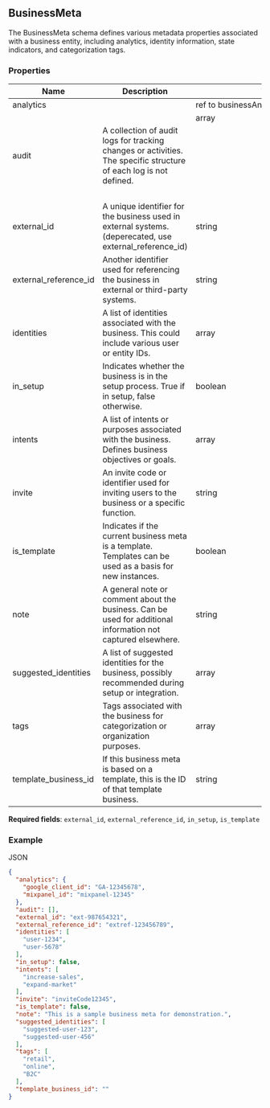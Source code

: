 ## BusinessMeta

The BusinessMeta schema defines various metadata properties associated with a business entity, including analytics, identity information, state indicators, and categorization tags.

### Properties

| Name | Description | Type | Required |
| --- | --- | --- | --- |
| analytics |  | ref to businessAnalytics.json |  |
| audit | A collection of audit logs for tracking changes or activities. The specific structure of each log is not defined. | array<object> |  |
| external_id | A unique identifier for the business used in external systems. (deperecated, use external_reference_id) | string | Yes |
| external_reference_id | Another identifier used for referencing the business in external or third-party systems. | string | Yes |
| identities | A list of identities associated with the business. This could include various user or entity IDs. | array<string> |  |
| in_setup | Indicates whether the business is in the setup process. True if in setup, false otherwise. | boolean | Yes |
| intents | A list of intents or purposes associated with the business. Defines business objectives or goals. | array<string> |  |
| invite | An invite code or identifier used for inviting users to the business or a specific function. | string |  |
| is_template | Indicates if the current business meta is a template. Templates can be used as a basis for new instances. | boolean | Yes |
| note | A general note or comment about the business. Can be used for additional information not captured elsewhere. | string |  |
| suggested_identities | A list of suggested identities for the business, possibly recommended during setup or integration. | array<string> |  |
| tags | Tags associated with the business for categorization or organization purposes. | array<string> |  |
| template_business_id | If this business meta is based on a template, this is the ID of that template business. | string |  |

**Required fields**: `external_id`, `external_reference_id`, `in_setup`, `is_template`

### Example

JSON

```json
{
  "analytics": {
    "google_client_id": "GA-12345678",
    "mixpanel_id": "mixpanel-12345"
  },
  "audit": [],
  "external_id": "ext-987654321",
  "external_reference_id": "extref-123456789",
  "identities": [
    "user-1234",
    "user-5678"
  ],
  "in_setup": false,
  "intents": [
    "increase-sales",
    "expand-market"
  ],
  "invite": "inviteCode12345",
  "is_template": false,
  "note": "This is a sample business meta for demonstration.",
  "suggested_identities": [
    "suggested-user-123",
    "suggested-user-456"
  ],
  "tags": [
    "retail",
    "online",
    "B2C"
  ],
  "template_business_id": ""
}
```